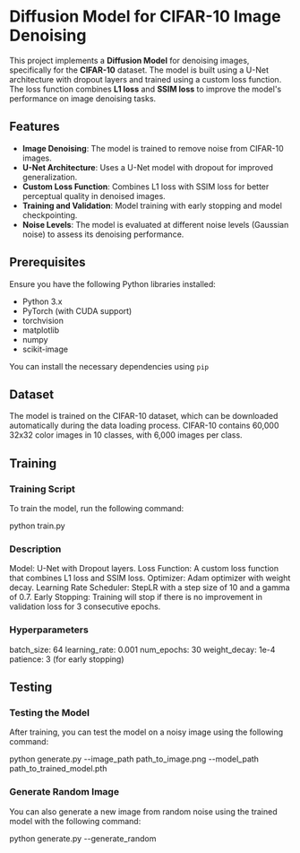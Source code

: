 # Diffusion Model for CIFAR-10 Image Denoising

This project implements a **Diffusion Model** for denoising images, specifically for the **CIFAR-10** dataset. The model is built using a U-Net architecture with dropout layers and trained using a custom loss function. The loss function combines **L1 loss** and **SSIM loss** to improve the model's performance on image denoising tasks.

## Features

- **Image Denoising**: The model is trained to remove noise from CIFAR-10 images.
- **U-Net Architecture**: Uses a U-Net model with dropout for improved generalization.
- **Custom Loss Function**: Combines L1 loss with SSIM loss for better perceptual quality in denoised images.
- **Training and Validation**: Model training with early stopping and model checkpointing.
- **Noise Levels**: The model is evaluated at different noise levels (Gaussian noise) to assess its denoising performance.

## Prerequisites

Ensure you have the following Python libraries installed:

- Python 3.x
- PyTorch (with CUDA support)
- torchvision
- matplotlib
- numpy
- scikit-image

You can install the necessary dependencies using `pip`

## Dataset

The model is trained on the CIFAR-10 dataset, which can be downloaded automatically during the data loading process. CIFAR-10 contains 60,000 32x32 color images in 10 classes, with 6,000 images per class.

## Training

### Training Script

To train the model, run the following command:


python train.py


### Description

Model: U-Net with Dropout layers.
Loss Function: A custom loss function that combines L1 loss and SSIM loss.
Optimizer: Adam optimizer with weight decay.
Learning Rate Scheduler: StepLR with a step size of 10 and a gamma of 0.7.
Early Stopping: Training will stop if there is no improvement in validation loss for 3 consecutive epochs.

### Hyperparameters

batch_size: 64
learning_rate: 0.001
num_epochs: 30
weight_decay: 1e-4
patience: 3 (for early stopping)

## Testing

### Testing the Model

After training, you can test the model on a noisy image using the following command:

python generate.py --image_path path_to_image.png --model_path path_to_trained_model.pth

### Generate Random Image

You can also generate a new image from random noise using the trained model with the following command:

python generate.py --generate_random
